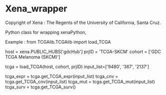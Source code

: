 # Xena_wrapper

Copyright of Xena : The Regents of the University of California, Santa Cruz.

Python class for wrapping xenaPython,

Example :
from TCGAlib.TCGAlib import load_TCGA

host = xena.PUBLIC_HUBS['gdcHub']
prjID = 'TCGA-SKCM'
cohort = ['GDC TCGA Melanoma (SKCM)']

tcga = load_TCGA(host, cohort, prjID)
input_list=['9480', '367', '2137']

tcga_expr = tcga.get_TCGA_expr(input_list)
tcga_cnv = tcga.get_TCGA_cnv(input_list)
tcga_mut = tcga.get_TCGA_mut(input_list)
tcga_surv = tcga.get_TCGA_surv()
